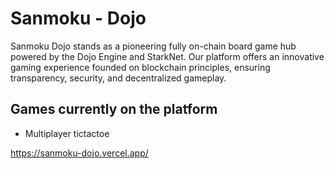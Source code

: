# Sanmoku - Dojo
Sanmoku Dojo stands as a pioneering fully on-chain board game hub powered by the  Dojo Engine and StarkNet. Our platform offers an innovative gaming experience founded on blockchain principles, ensuring transparency, security, and decentralized gameplay.

## Games currently on the platform 
- Multiplayer tictactoe


https://sanmoku-dojo.vercel.app/